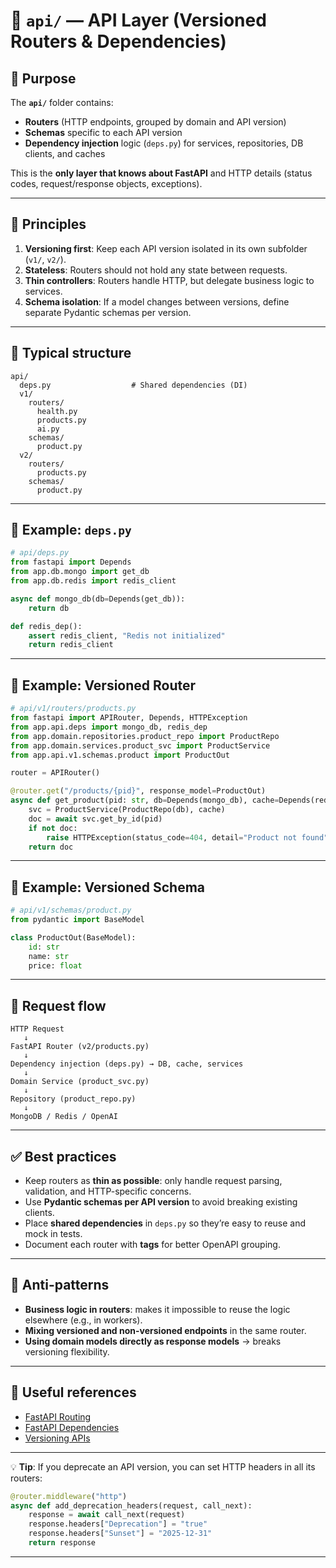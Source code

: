 # 📂 `api/` — API Layer (Versioned Routers & Dependencies)

## 🎯 Purpose

The **`api/`** folder contains:

* **Routers** (HTTP endpoints, grouped by domain and API version)
* **Schemas** specific to each API version
* **Dependency injection** logic (`deps.py`) for services, repositories, DB clients, and caches

This is the **only layer that knows about FastAPI** and HTTP details (status codes, request/response objects, exceptions).

---

## 📜 Principles

1. **Versioning first**: Keep each API version isolated in its own subfolder (`v1/`, `v2/`).
2. **Stateless**: Routers should not hold any state between requests.
3. **Thin controllers**: Routers handle HTTP, but delegate business logic to services.
4. **Schema isolation**: If a model changes between versions, define separate Pydantic schemas per version.

---

## 📐 Typical structure

```
api/
  deps.py                  # Shared dependencies (DI)
  v1/
    routers/
      health.py
      products.py
      ai.py
    schemas/
      product.py
  v2/
    routers/
      products.py
    schemas/
      product.py
```

---

## 🧩 Example: `deps.py`

```python
# api/deps.py
from fastapi import Depends
from app.db.mongo import get_db
from app.db.redis import redis_client

async def mongo_db(db=Depends(get_db)):
    return db

def redis_dep():
    assert redis_client, "Redis not initialized"
    return redis_client
```

---

## 🧩 Example: Versioned Router

```python
# api/v1/routers/products.py
from fastapi import APIRouter, Depends, HTTPException
from app.api.deps import mongo_db, redis_dep
from app.domain.repositories.product_repo import ProductRepo
from app.domain.services.product_svc import ProductService
from app.api.v1.schemas.product import ProductOut

router = APIRouter()

@router.get("/products/{pid}", response_model=ProductOut)
async def get_product(pid: str, db=Depends(mongo_db), cache=Depends(redis_dep)):
    svc = ProductService(ProductRepo(db), cache)
    doc = await svc.get_by_id(pid)
    if not doc:
        raise HTTPException(status_code=404, detail="Product not found")
    return doc
```

---

## 🧩 Example: Versioned Schema

```python
# api/v1/schemas/product.py
from pydantic import BaseModel

class ProductOut(BaseModel):
    id: str
    name: str
    price: float
```

---

## 🔄 Request flow

```
HTTP Request
   ↓
FastAPI Router (v2/products.py)
   ↓
Dependency injection (deps.py) → DB, cache, services
   ↓
Domain Service (product_svc.py)
   ↓
Repository (product_repo.py)
   ↓
MongoDB / Redis / OpenAI
```

---

## ✅ Best practices

* Keep routers as **thin as possible**: only handle request parsing, validation, and HTTP-specific concerns.
* Use **Pydantic schemas per API version** to avoid breaking existing clients.
* Place **shared dependencies** in `deps.py` so they’re easy to reuse and mock in tests.
* Document each router with **tags** for better OpenAPI grouping.

---

## 🚫 Anti-patterns

* **Business logic in routers**: makes it impossible to reuse the logic elsewhere (e.g., in workers).
* **Mixing versioned and non-versioned endpoints** in the same router.
* **Using domain models directly as response models** → breaks versioning flexibility.

---

## 📎 Useful references

* [FastAPI Routing](https://fastapi.tiangolo.com/tutorial/bigger-applications/)
* [FastAPI Dependencies](https://fastapi.tiangolo.com/tutorial/dependencies/)
* [Versioning APIs](https://restfulapi.net/versioning/)

---

💡 **Tip**:
If you deprecate an API version, you can set HTTP headers in all its routers:

```python
@router.middleware("http")
async def add_deprecation_headers(request, call_next):
    response = await call_next(request)
    response.headers["Deprecation"] = "true"
    response.headers["Sunset"] = "2025-12-31"
    return response
```

---
